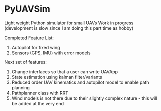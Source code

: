 # PyUAVSim
Light weight Python simulator for small UAVs
Work in progress (development is slow since I am doing this part time as hobby)

Completed Feature List:
1. Autopilot for fixed wing
2. Sensors (GPS, IMU) with error models

Next set of features:

1. Change interfaces so that a user can write UAVApp
2. State estimation using kalman filter/variants
3. Reduced order UAV kinematics and autopilot model to enable path planning
4. Pathplanner class with RRT 
5. Wind models is not there due to their slightly complex nature - this will be added at the very end


